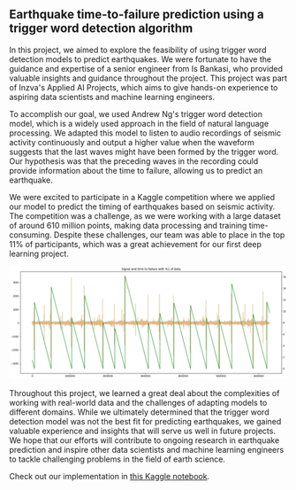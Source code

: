 ## Earthquake time-to-failure prediction using a trigger word detection algorithm

In this project, we aimed to explore the feasibility of using trigger word detection models to predict earthquakes. We were fortunate to have the guidance and expertise of a senior engineer from Is Bankasi, who provided valuable insights and guidance throughout the project. This project was part of Inzva's Applied AI Projects, which aims to give hands-on experience to aspiring data scientists and machine learning engineers.

To accomplish our goal, we used Andrew Ng's trigger word detection model, which is a widely used approach in the field of natural language processing. We adapted this model to listen to audio recordings of seismic activity continuously and output a higher value when the waveform suggests that the last waves might have been formed by the trigger word. Our hypothesis was that the preceding waves in the recording could provide information about the time to failure, allowing us to predict an earthquake.

We were excited to participate in a Kaggle competition where we applied our model to predict the timing of earthquakes based on seismic activity. The competition was a challenge, as we were working with a large dataset of around 610 million points, making data processing and training time-consuming. Despite these challenges, our team was able to place in the top 11% of participants, which was a great achievement for our first deep learning project.

![](/static/img/projects/earthquake_ttf.png)

Throughout this project, we learned a great deal about the complexities of working with real-world data and the challenges of adapting models to different domains. While we ultimately determined that the trigger word detection model was not the best fit for predicting earthquakes, we gained valuable experience and insights that will serve us well in future projects. We hope that our efforts will contribute to ongoing research in earthquake prediction and inspire other data scientists and machine learning engineers to tackle challenging problems in the field of earth science.

Check out our implementation in [this Kaggle notebook](https://github.com/inzva/earthquake-prediction-kaggle).
